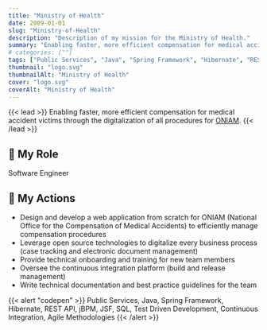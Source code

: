 ```yaml
---
title: "Ministry of Health"
date: 2009-01-01
slug: "Ministry-of-Health"
description: "Description of my mission for the Ministry of Health."
summary: "Enabling faster, more efficient compensation for medical accident victims through the digitalization of all procedures for [ONIAM](https://www.oniam.fr/)."
# categories: [""]
tags: ["Public Services", "Java", "Spring Framework", "Hibernate", "REST API", "jBPM", "JSF", "SQL", "Test Driven Development", "Continuous Integration", "Agile Methodologies"]
thumbnail: "logo.svg"
thumbnailAlt: "Ministry of Health"
cover: "logo.svg"
coverAlt: "Ministry of Health"
---
```


{{< lead >}}
Enabling faster, more efficient compensation for medical accident victims through the digitalization
of all procedures for [ONIAM](https://www.oniam.fr/).
{{< /lead >}}

## :necktie: My Role

Software Engineer

## :dart: My Actions

* Design and develop a web application from scratch for ONIAM 
(National Office for the Compensation of Medical Accidents) to efficiently manage compensation procedures
* Leverage open source technologies to digitalize every business process (case tracking and
electronic document management)
* Provide technical onboarding and training for new team members
* Oversee the continuous integration platform (build and release management)
* Write technical documentation and best practice guidelines for the team

{{< alert "codepen" >}}
Public Services, Java, Spring Framework, Hibernate, REST API, jBPM, JSF, SQL, Test Driven Development,
Continuous Integration, Agile Methodologies
{{< /alert >}}
